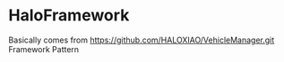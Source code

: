 # HaloFramework
Basically comes from https://github.com/HALOXIAO/VehicleManager.git Framework Pattern

